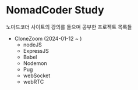 # NomadCoder Study
노마드코더 사이트의 강의를 들으며 공부한 프로젝트 목록들

* CloneZoom (2024-01-12 ~ )
    * nodeJS
    * ExpressJS
    * Babel
    * Nodemon
    * Pug
    * webSocket
    * webRTC